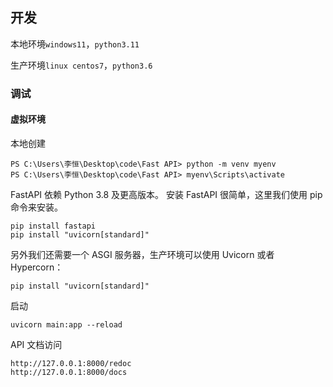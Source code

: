## 开发
本地环境`windows11`，`python3.11`

生产环境`linux centos7`，`python3.6`
### 调试
#### 虚拟环境
本地创建
```
PS C:\Users\李恒\Desktop\code\Fast API> python -m venv myenv
PS C:\Users\李恒\Desktop\code\Fast API> myenv\Scripts\activate
```

FastAPI 依赖 Python 3.8 及更高版本。
安装 FastAPI 很简单，这里我们使用 pip 命令来安装。
```
pip install fastapi
pip install "uvicorn[standard]"
```
另外我们还需要一个 ASGI 服务器，生产环境可以使用 Uvicorn 或者 Hypercorn：
```
pip install "uvicorn[standard]"
```
启动
```
uvicorn main:app --reload
```
API 文档访问
```
http://127.0.0.1:8000/redoc
http://127.0.0.1:8000/docs
```



